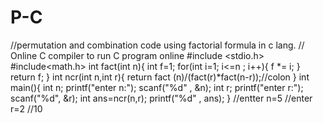 # P-C
//permutation and combination code using factorial formula in c lang.
// Online C compiler to run C program online
#include <stdio.h>
#include<math.h>
int fact(int n){
    int f=1;
    for(int i=1; i<=n ; i++){
        f *= i;
    }
    return f;
}
int ncr(int n,int r){
    return fact (n)/(fact(r)*fact(n-r));//colon 
}
int main(){
    int n;
    printf("enter n:");
    scanf("%d" , &n);
    int r;
    printf("enter r:");
    scanf("%d", &r);
    int ans=ncr(n,r);
    printf("%d" , ans);
}
//entter n=5
//enter r=2
//10
  

